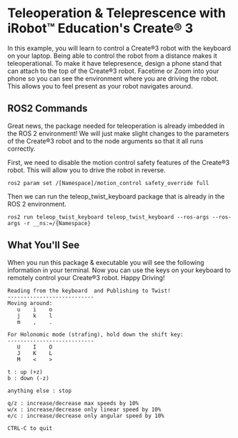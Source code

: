 # Teleoperation & Teleprescence with iRobot™ Education's Create® 3

In this example, you will learn to control a Create®3 robot with the keyboard on your laptop. Being able to control the robot from a distance makes it teleoperational. To make it have telepresence, design a phone stand that can attach to the top of the Create®3 robot. Facetime or Zoom into your phone so you can see the environment where you are driving the robot. This allows you to feel present as your robot navigates around. 

## ROS2 Commands 

Great news, the package needed for teleoperation is already imbedded in the ROS 2 environment! We will just make slight changes to the parameters of the Create®3 robot and to the node arguments so that it all runs correctly. 

First, we need to disable the motion control safety features of the Create®3 robot. This will allow you to drive the robot in reverse. 

```
ros2 param set /[Namespace]/motion_control safety_override full
```

Then we can run the teleop_twist_keyboard package that is already in the ROS 2 environment. 

```
ros2 run teleop_twist_keyboard teleop_twist_keyboard --ros-args --ros-args -r __ns:=/{Namespace}
```

## What You'll See

When you run this package & executable you will see the following information in your terminal. Now you can use the keys on your keyboard to remotely control your Create®3 robot. Happy Driving!

```
Reading from the keyboard  and Publishing to Twist!
---------------------------
Moving around:
   u    i    o
   j    k    l
   m    ,    .

For Holonomic mode (strafing), hold down the shift key:
---------------------------
   U    I    O
   J    K    L
   M    <    >

t : up (+z)
b : down (-z)

anything else : stop

q/z : increase/decrease max speeds by 10%
w/x : increase/decrease only linear speed by 10%
e/c : increase/decrease only angular speed by 10%

CTRL-C to quit
```
